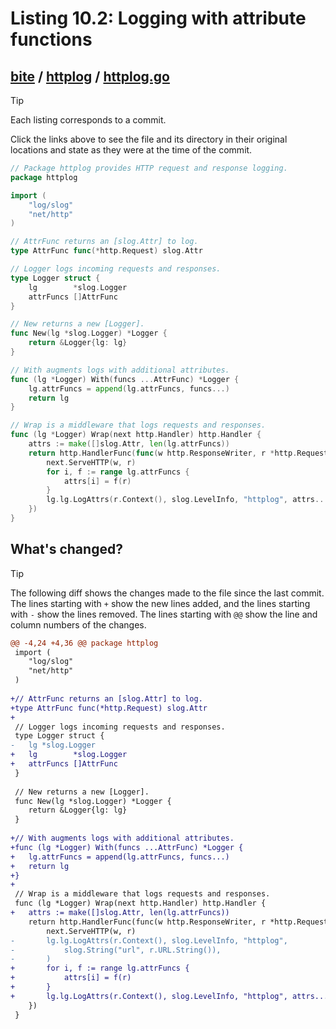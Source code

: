 # Listing 10.2: Logging with attribute functions

## [bite](https://github.com/inancgumus/gobyexample/blob/709c4b0ee7f6ee2299d46cc2964bc39c012f4088/bite) / [httplog](https://github.com/inancgumus/gobyexample/blob/709c4b0ee7f6ee2299d46cc2964bc39c012f4088/bite/httplog) / [httplog.go](https://github.com/inancgumus/gobyexample/blob/709c4b0ee7f6ee2299d46cc2964bc39c012f4088/bite/httplog/httplog.go)

> [!TIP]
> Each listing corresponds to a commit.
>
> Click the links above to see the file and its directory in their original locations and state as they were at the time of the commit.

```go
// Package httplog provides HTTP request and response logging.
package httplog

import (
	"log/slog"
	"net/http"
)

// AttrFunc returns an [slog.Attr] to log.
type AttrFunc func(*http.Request) slog.Attr

// Logger logs incoming requests and responses.
type Logger struct {
	lg        *slog.Logger
	attrFuncs []AttrFunc
}

// New returns a new [Logger].
func New(lg *slog.Logger) *Logger {
	return &Logger{lg: lg}
}

// With augments logs with additional attributes.
func (lg *Logger) With(funcs ...AttrFunc) *Logger {
	lg.attrFuncs = append(lg.attrFuncs, funcs...)
	return lg
}

// Wrap is a middleware that logs requests and responses.
func (lg *Logger) Wrap(next http.Handler) http.Handler {
	attrs := make([]slog.Attr, len(lg.attrFuncs))
	return http.HandlerFunc(func(w http.ResponseWriter, r *http.Request) {
		next.ServeHTTP(w, r)
		for i, f := range lg.attrFuncs {
			attrs[i] = f(r)
		}
		lg.lg.LogAttrs(r.Context(), slog.LevelInfo, "httplog", attrs...)
	})
}
```

## What's changed?

> [!TIP]
> The following diff shows the changes made to the file since the last commit.
> The lines starting with `+` show the new lines added, and the lines starting with `-` show the lines removed.
> The lines starting with `@@` show the line and column numbers of the changes.

```diff
@@ -4,24 +4,36 @@ package httplog
 import (
 	"log/slog"
 	"net/http"
 )
 
+// AttrFunc returns an [slog.Attr] to log.
+type AttrFunc func(*http.Request) slog.Attr
+
 // Logger logs incoming requests and responses.
 type Logger struct {
-	lg *slog.Logger
+	lg        *slog.Logger
+	attrFuncs []AttrFunc
 }
 
 // New returns a new [Logger].
 func New(lg *slog.Logger) *Logger {
 	return &Logger{lg: lg}
 }
 
+// With augments logs with additional attributes.
+func (lg *Logger) With(funcs ...AttrFunc) *Logger {
+	lg.attrFuncs = append(lg.attrFuncs, funcs...)
+	return lg
+}
+
 // Wrap is a middleware that logs requests and responses.
 func (lg *Logger) Wrap(next http.Handler) http.Handler {
+	attrs := make([]slog.Attr, len(lg.attrFuncs))
 	return http.HandlerFunc(func(w http.ResponseWriter, r *http.Request) {
 		next.ServeHTTP(w, r)
-		lg.lg.LogAttrs(r.Context(), slog.LevelInfo, "httplog",
-			slog.String("url", r.URL.String()),
-		)
+		for i, f := range lg.attrFuncs {
+			attrs[i] = f(r)
+		}
+		lg.lg.LogAttrs(r.Context(), slog.LevelInfo, "httplog", attrs...)
 	})
 }
```

